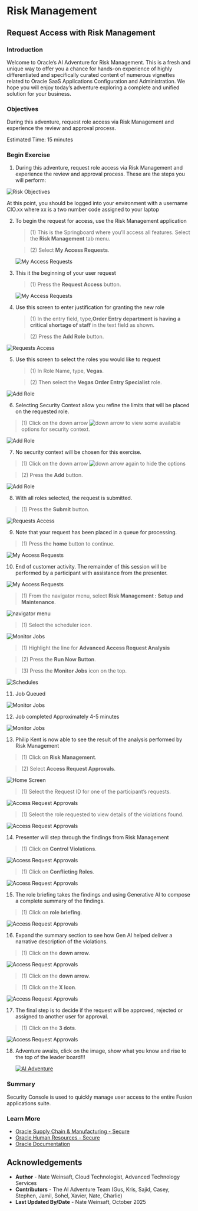 # Risk Management

## **Request Access with Risk Management**

### **Introduction**

Welcome to Oracle’s AI Adventure for Risk Management.  This is a fresh and unique way to offer you a chance for hands-on experience of highly differentiated and specifically curated content of numerous vignettes related to Oracle SaaS Applications Configuration and Administration. We hope you will enjoy today’s adventure exploring a complete and unified solution for your business.

### **Objectives**

During this adventure, request role access via Risk Management and experience the review and approval process.

Estimated Time: 15 minutes

### **Begin Exercise**

1. During this adventure, request role access via Risk Management and experience the review and approval process.  These are the steps you will perform:

  ![Risk Objectives](../01-risk/images/riskimage001.jpg)

  At this point, you should be logged into your environment with a username CIO.xx where xx is a two number code assigned to your laptop


2. To begin the request for access, use the Risk Management application

   > (1) This is the Springboard where you’ll access all features.  Select the **Risk Management** tab menu. <br>

   > (2) Select **My Access Requests**.

   ![My Access Requests](../01-risk/images/riskimage002.jpg)

3. This it the beginning of your user request

    > (1) Press the **Request Access** button.

    ![My Access Requests](../01-risk/images/riskimage003.jpg)

4. Use this screen to enter justification for granting the new role

    > (1) In the entry field, type,**Order Entry department is having a critical shortage of staff** in the text field as shown. <br>

    > (2) Press the **Add Role** button.

  ![Requests Access](../01-risk/images/riskimage004.jpg)

5. Use this screen to select the roles you would like to request

    > (1) In Role Name, type, **Vegas**. <br>

    > (2) Then select the **Vegas Order Entry Specialist** role.

  ![Add Role](../01-risk/images/riskimage005.jpg)

6. Selecting Security Context allow you refine the limits that will be placed on the requested role.

  > (1) Click on the down arrow ![down arrow](../01-risk/images/icon02_downarrow.png) to view some available options for security context.

  ![Add Role](../01-risk/images/riskimage006.jpg)

7. No security context will be chosen for this exercise.

  > (1) Click on the down arrow ![down arrow](../01-risk/images/icon02_downarrow.png) again to hide the options <br>

  > (2) Press the **Add** button.

  ![Add Role](../01-risk/images/riskimage007.jpg)

8. With all roles selected, the request is submitted.

  > (1) Press the **Submit** button.

  ![Requests Access](../01-risk/images/riskimage008.jpg)

9. Note that your request has been placed in a queue for processing.

  > (1) Press the **home** button to continue.

  ![My Access Requests](../01-risk/images/riskimage009.jpg)

10. End of customer activity.  The remainder of this session will be performed by a participant with assistance from the presenter.

  ![My Access Requests](../01-risk/images/riskimage010.jpg)

  > (1) From the navigator menu, select **Risk Management : Setup and Maintenance**. <br>

  ![navigator menu](../01-risk/images/riskimage011.jpg)

  > (1) Select the scheduler icon.

  ![Monitor Jobs](../01-risk/images/riskimage012.jpg)

  > (1) Highlight the line for **Advanced Access Request Analysis** <br>

  > (2) Press the **Run Now Button**. <br>

  > (3) Press the **Monitor Jobs** icon on the top.

  ![Schedules](../01-risk/images/riskimage013.jpg)

11. Job Queued

  ![Monitor Jobs](../01-risk/images/riskimage015.jpg)

12. Job completed Approximately 4-5 minutes

  ![Monitor Jobs](../01-risk/images/riskimage016.jpg)

13. Philip Kent is now able to see the result of the analysis performed by Risk Management

  > (1) Click on  **Risk Management**. <br>

  > (2) Select **Access Request Approvals**. <br>

  ![Home Screen](../01-risk/images/riskimage017.jpg)

  > (1) Select the Request ID for one of the participant’s requests. <br>

  ![Access Request Approvals](../01-risk/images/riskimage018.jpg)

  > (1) Select the role requested to view details of the violations found. <br>

  ![Access Request Approvals](../01-risk/images/riskimage019.jpg)

14. Presenter will step through the findings from Risk Management

  > (1) Click on **Control Violations**. <br>

  ![Access Request Approvals](../01-risk/images/riskimage021.jpg)

  > (1) Click on **Conflicting Roles**. <br>

  ![Access Request Approvals](../01-risk/images/riskimage022.jpg)

15. The role briefing takes the findings and using Generative AI to compose a complete summary of the findings.

  > (1) Click on **role briefing**. <br>

  ![Access Request Approvals](../01-risk/images/riskimage023.jpg)

16. Expand the summary section to see how Gen AI helped deliver a narrative description of the violations.

  > (1) Click on the **down arrow**. <br>

  ![Access Request Approvals](../01-risk/images/riskimage024.jpg)

  > (1) Click on the **down arrow**. <br>

  > (1) Click on the **X Icon**. <br>

  ![Access Request Approvals](../01-risk/images/riskimage025.jpg)

17. The final step is to decide if the request will be approved, rejected or assigned to another user for approval.

  > (1) Click on the **3 dots**. <br>

  ![Access Request Approvals](../01-risk/images/riskimage026.jpg)


18. Adventure awaits, click on the image, show what you know and rise to the top of the leader board!!!

    [![AI Adventure](../00-introduction/images/adventure-checkpoint.png)](https://apex.oracle.com/pls/apex/f?p=159406:LOGIN_TEAM:::::CC:CIOADVENTURE)

### Summary

Security Console is used to quickly manage user access to the entire Fusion applications suite.


### Learn More

* [Oracle Supply Chain & Manufacturing - Secure](https://docs.oracle.com/en/cloud/saas/supply-chain-and-manufacturing/25d/secure.html)
* [Oracle Human Resources - Secure](https://docs.oracle.com/en/cloud/saas/human-resources/25d/secure.html)
* [Oracle Documentation](http://docs.oracle.com)


## Acknowledgements
* **Author** - Nate Weinsaft, Cloud Technologist, Advanced Technology Services
* **Contributors** - The AI Adventure Team (Gus, Kris, Sajid, Casey, Stephen, Jamil, Sohel, Xavier, Nate, Charlie)
* **Last Updated By/Date** - Nate Weinsaft, October 2025
